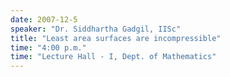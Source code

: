 ```yaml
---
date: 2007-12-5
speaker: "Dr. Siddhartha Gadgil, IISc"
title: "Least area surfaces are incompressible"
time: "4:00 p.m." 
time: "Lecture Hall - I, Dept. of Mathematics"
---
```


